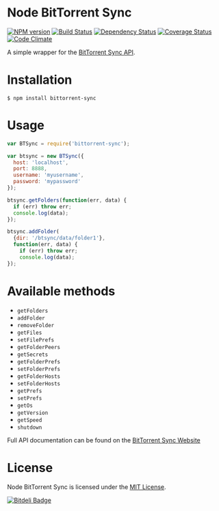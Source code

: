 Node BitTorrent Sync
====================

[![NPM version](https://badge.fury.io/js/bittorrent-sync.png)](https://npmjs.org/package/bittorrent-sync) [![Build Status](https://secure.travis-ci.org/yannickcr/node-bittorrent-sync.png)](http://travis-ci.org/yannickcr/node-bittorrent-sync) [![Dependency Status](https://gemnasium.com/yannickcr/node-bittorrent-sync.png)](https://gemnasium.com/yannickcr/node-bittorrent-sync) [![Coverage Status](https://coveralls.io/repos/yannickcr/node-bittorrent-sync/badge.png?branch=master)](https://coveralls.io/r/yannickcr/node-bittorrent-sync?branch=master) [![Code Climate](https://codeclimate.com/github/yannickcr/node-bittorrent-sync.png)](https://codeclimate.com/github/yannickcr/node-bittorrent-sync)

A simple wrapper for the [BitTorrent Sync API](http://www.bittorrent.com/intl/en/sync/developers/api).

# Installation

    $ npm install bittorrent-sync

# Usage

```javascript
var BTSync = require('bittorrent-sync');

var btsync = new BTSync({
  host: 'localhost',
  port: 8888,
  username: 'myusername',
  password: 'mypassword'
});

btsync.getFolders(function(err, data) {
  if (err) throw err;
  console.log(data);
});

btsync.addFolder(
  {dir: '/btsync/data/folder1'},
  function(err, data) {
    if (err) throw err;
    console.log(data);
});
```

# Available methods

 * `getFolders`
 * `addFolder`
 * `removeFolder`
 * `getFiles`
 * `setFilePrefs`
 * `getFolderPeers`
 * `getSecrets`
 * `getFolderPrefs`
 * `setFolderPrefs`
 * `getFolderHosts`
 * `setFolderHosts`
 * `getPrefs`
 * `setPrefs`
 * `getOs`
 * `getVersion`
 * `getSpeed`
 * `shutdown`

Full API documentation can be found on the [BitTorrent Sync Website](http://www.bittorrent.com/intl/en/sync/developers/api)

# License

Node BitTorrent Sync is licensed under the [MIT License](http://www.opensource.org/licenses/mit-license.php).

[![Bitdeli Badge](https://d2weczhvl823v0.cloudfront.net/yannickcr/node-bittorrent-sync/trend.png)](https://bitdeli.com/free "Bitdeli Badge")
